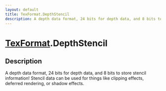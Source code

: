 ```yaml
---
layout: default
title: TexFormat.DepthStencil
description: A depth data format, 24 bits for depth data, and 8 bits to store stencil information! Stencil data can be used for things like clipping effects, deferred rendering, or shadow effects.
---
```

# [TexFormat]({{site.url}}/Pages/Reference/TexFormat.html).DepthStencil

## Description
A depth data format, 24 bits for depth data, and 8 bits
to store stencil information! Stencil data can be used for things
like clipping effects, deferred rendering, or shadow effects.

